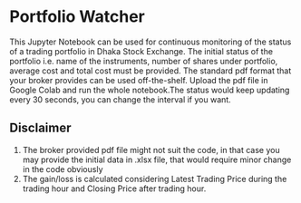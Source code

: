 # Portfolio Watcher

This Jupyter Notebook can be used for continuous monitoring of the status of a trading portfolio in Dhaka Stock Exchange. The initial status of the portfolio i.e. name of the instruments, number of shares under portfolio, average cost and total cost must be provided. The standard pdf format that your broker provides can be used off-the-shelf. Upload the pdf file in Google Colab and run the whole notebook.The status would keep updating every 30 seconds, you can change the interval if you want.   

## Disclaimer
1. The broker provided pdf file might not suit the code, in that case you may provide the initial data in .xlsx file, that would require minor change in the code obviously
2. The gain/loss is calculated considering Latest Trading Price during the trading hour and Closing Price after trading hour.
